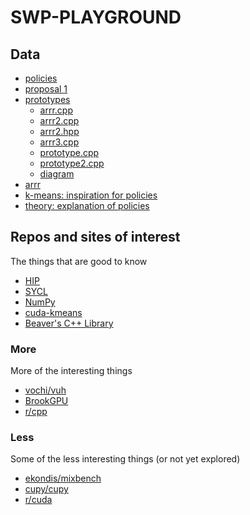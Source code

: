 # SWP-PLAYGROUND

## Data

- [policies](policies.md)
- [proposal 1](policies/proposal1.pdf)
- [prototypes](policies/prototype/)
  - [arrr.cpp](policies/prototype/arrr.cpp)
  - [arrr2.cpp](policies/prototype/arrr2.cpp)
  - [arrr2.hpp](policies/prototype/arrr2.hpp)
  - [arrr3.cpp](policies/prototype/arrr3.cpp)
  - [prototype.cpp](policies/prototype/prototype.cpp)
  - [prototype2.cpp](policies/prototype/prototype2.cpp)
  - [diagram](policies/prototype/diagram.svg)
- [arrr](arrr/)
- [k-means: inspiration for policies](https://github.com/krulis-martin/cuda-kmeans/blob/master/experimental/k-means/k-means/headers/layout_policies.hpp)
- [theory: explanation of policies](https://www.boost.org/community/generic_programming.html)

## Repos and sites of interest

The things that are good to know

- [HIP](https://github.com/ROCm-Developer-Tools/HIP)
- [SYCL](https://www.khronos.org/sycl/)
- [NumPy](https://numpy.org/)
- [cuda-kmeans](https://github.com/krulis-martin/cuda-kmeans)
- [Beaver's C++ Library](https://github.com/krulis-martin/bpplib)

### More

More of the interesting things

- [vochi/vuh](https://github.com/vochi/vuh)
- [BrookGPU](http://graphics.stanford.edu/projects/brookgpu/)
- [r/cpp](https://www.reddit.com/r/cpp)

### Less

Some of the less interesting things (or not yet explored)

- [ekondis/mixbench](https://github.com/ekondis/mixbench)
- [cupy/cupy](https://github.com/cupy/cupy)
- [r/cuda](https://www.reddit.com/r/CUDA)
